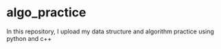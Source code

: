 # algo_practice
In this repository, I upload my data structure and algorithm practice using python and c++
